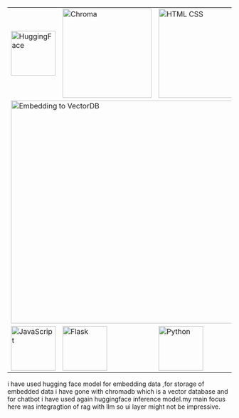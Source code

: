 <div align="center">
  <table>
    <tr>
      <td><img width="100" src="https://github.com/user-attachments/assets/53d23071-192a-499f-9a3b-24e4a3364ca8" alt="HuggingFace" /></td>
      <td><img width="200" src="https://github.com/user-attachments/assets/18811ca3-fb0d-402d-bf6d-30bcf892b052" alt="Chroma" /></td>
      <td><img width="200" src="https://github.com/user-attachments/assets/0cb9879e-da45-4f44-85cf-c89eb769b943" alt="HTML CSS" /></td>
    </tr>
    <tr>
      <td colspan="3">
        <img width="500" src="https://github.com/user-attachments/assets/fbdc6103-9f94-49f5-ac48-2aa4acd1031d" alt="Embedding to VectorDB" />
      </td>
    </tr>
    <tr>
      <td><img width="100" src="https://github.com/user-attachments/assets/7c82e666-c471-4acd-bc5e-959c97b82cd3" alt="JavaScript" /></td>
      <td><img width="100" src="https://github.com/user-attachments/assets/d53d7109-5eb8-4871-800d-c0ff0b3f6eda" alt="Flask" /></td>
      <td><img width="100" src="https://github.com/user-attachments/assets/050a4fb8-a194-4ccf-92c9-8d02be62c2ab" alt="Python" /></td>
    </tr>
  </table>
</div>

i have used hugging face model for embedding data ,for storage of embedded data i have gone with chromadb which is a vector 
database and for chatbot i have used again huggingface inference model.my main focus here was integragtion of rag with
 llm so ui layer might not be impressive.
